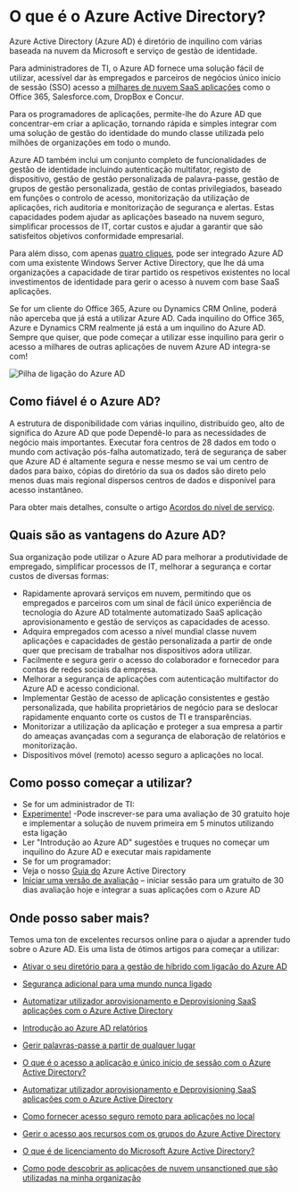 <properties
    pageTitle="O que é o Azure Active Directory?"
    description="Utilize o Azure Active Directory para alargar a suas identidades no local existente para a nuvem ou desenvolver aplicações integrada no Azure AD."
    services="active-directory"
    documentationCenter=""
    authors="markusvi"
    manager="femila"
    editor=""/>

<tags
    ms.service="active-directory"
    ms.workload="identity"
    ms.tgt_pltfrm="na"
    ms.devlang="na"
    ms.topic="article"
    ms.date="08/23/2016"
    ms.author="markusvi"/>


# <a name="what-is-azure-active-directory"></a>O que é o Azure Active Directory?





Azure Active Directory (Azure AD) é diretório de inquilino com várias baseada na nuvem da Microsoft e serviço de gestão de identidade.

Para administradores de TI, o Azure AD fornece uma solução fácil de utilizar, acessível dar às empregados e parceiros de negócios único início de sessão (SSO) acesso a [milhares de nuvem SaaS aplicações](http://blogs.technet.com/b/ad/archive/2014/09/03/50-saas-apps-now-support-federation-with-azure-ad.aspx) como o Office 365, Salesforce.com, DropBox e Concur.

Para os programadores de aplicações, permite-lhe do Azure AD que concentrar-em criar a aplicação, tornando rápida e simples integrar com uma solução de gestão do identidade do mundo classe utilizada pelo milhões de organizações em todo o mundo.

Azure AD também inclui um conjunto completo de funcionalidades de gestão de identidade incluindo autenticação multifator, registo de dispositivo, gestão de gestão personalizada de palavra-passe, gestão de grupos de gestão personalizada, gestão de contas privilegiados, baseado em funções o controlo de acesso, monitorização da utilização de aplicações, rich auditoria e monitorização de segurança e alertas. Estas capacidades podem ajudar as aplicações baseado na nuvem seguro, simplificar processos de IT, cortar custos e ajudar a garantir que são satisfeitos objetivos conformidade empresarial.

Para além disso, com apenas [quatro cliques](http://blogs.technet.com/b/ad/archive/2014/08/04/connecting-ad-and-azure-ad-only-4-clicks-with-azure-ad-connect.aspx), pode ser integrado Azure AD com uma existente Windows Server Active Directory, que lhe dá uma organizações a capacidade de tirar partido os respetivos existentes no local investimentos de identidade para gerir o acesso à nuvem com base SaaS aplicações.

Se for um cliente do Office 365, Azure ou Dynamics CRM Online, poderá não aperceba que já está a utilizar Azure AD. Cada inquilino do Office 365, Azure e Dynamics CRM realmente já está a um inquilino do Azure AD. Sempre que quiser, que pode começar a utilizar esse inquilino para gerir o acesso a milhares de outras aplicações de nuvem Azure AD integra-se com!





![Pilha de ligação do Azure AD](./media/active-directory-whatis/Azure_Active_Directory.png)


## <a name="how-reliable-is-azure-ad"></a>Como fiável é o Azure AD?

A estrutura de disponibilidade com várias inquilino, distribuído geo, alto de significa do Azure AD que pode Dependê-lo para as necessidades de negócio mais importantes. Executar fora centros de 28 dados em todo o mundo com activação pós-falha automatizado, terá de segurança de saber que Azure AD é altamente segura e nesse mesmo se vai um centro de dados para baixo, cópias do diretório da sua os dados são direto pelo menos duas mais regional dispersos centros de dados e disponível para acesso instantâneo.

Para obter mais detalhes, consulte o artigo [Acordos do nível de serviço](https://azure.microsoft.com/support/legal/sla/).



## <a name="what-are-the-benefits-of-azure-ad"></a>Quais são as vantagens do Azure AD?

Sua organização pode utilizar o Azure AD para melhorar a produtividade de empregado, simplificar processos de IT, melhorar a segurança e cortar custos de diversas formas:

-   Rapidamente aprovará serviços em nuvem, permitindo que os empregados e parceiros com um sinal de fácil único experiência de tecnologia do Azure AD totalmente automatizado SaaS aplicação aprovisionamento e gestão de serviços as capacidades de acesso.
-   Adquira empregados com acesso a nível mundial classe nuvem aplicações e capacidades de gestão personalizada a partir de onde quer que precisam de trabalhar nos dispositivos adora utilizar.
-   Facilmente e segura gerir o acesso do colaborador e fornecedor para contas de redes sociais da empresa.
-   Melhorar a segurança de aplicações com autenticação multifactor do Azure AD e acesso condicional.
-   Implementar Gestão de acesso de aplicação consistentes e gestão personalizada, que habilita proprietários de negócio para se deslocar rapidamente enquanto corte os custos de TI e transparências.
-   Monitorizar a utilização da aplicação e proteger a sua empresa a partir do ameaças avançadas com a segurança de elaboração de relatórios e monitorização.
-   Dispositivos móvel (remoto) acesso seguro a aplicações no local.






## <a name="how-can-i-get-started"></a>Como posso começar a utilizar?
-   Se for um administrador de TI:
 - [Experimente!](https://azure.microsoft.com/trial/get-started-active-directory/) -Pode inscrever-se para uma avaliação de 30 gratuito hoje e implementar a solução de nuvem primeira em 5 minutos utilizando esta ligação
 - Ler "Introdução ao Azure AD" sugestões e truques no começar um inquilino do Azure AD e executar mais rapidamente
-   Se for um programador:
 - Veja o nosso [Guia do](active-directory-developers-guide.md) Azure Active Directory
 - [Iniciar uma versão de avaliação](https://azure.microsoft.com/trial/get-started-active-directory/) – iniciar sessão para um gratuito de 30 dias avaliação hoje e integrar a suas aplicações com o Azure AD



## <a name="where-can-i-learn-more"></a>Onde posso saber mais?

Temos uma ton de excelentes recursos online para o ajudar a aprender tudo sobre o Azure AD. Eis uma lista de ótimos artigos para começar a utilizar:


- [Ativar o seu diretório para a gestão de híbrido com ligação do Azure AD](active-directory-aadconnect.md)

- [Segurança adicional para uma mundo nunca ligado](../multi-factor-authentication/multi-factor-authentication.md)

- [Automatizar utilizador aprovisionamento e Deprovisioning SaaS aplicações com o Azure Active Directory](active-directory-saas-app-provisioning.md)

- [Introdução ao Azure AD relatórios](active-directory-reporting-getting-started.md)

- [Gerir palavras-passe a partir de qualquer lugar](active-directory-passwords.md)

- [O que é o acesso a aplicação e único início de sessão com o Azure Active Directory?](active-directory-appssoaccess-whatis.md)

- [Automatizar utilizador aprovisionamento e Deprovisioning SaaS aplicações com o Azure Active Directory](active-directory-saas-app-provisioning.md)

- [Como fornecer acesso seguro remoto para aplicações no local](active-directory-application-proxy-get-started.md)

- [Gerir o acesso aos recursos com os grupos do Azure Active Directory](active-directory-manage-groups.md)

- [O que é de licenciamento do Microsoft Azure Active Directory?](active-directory-licensing-what-is.md)

- [Como pode descobrir as aplicações de nuvem unsanctioned que são utilizadas na minha organização](active-directory-cloudappdiscovery-whatis.md)
